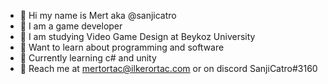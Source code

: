 - 🦧 Hi my name is Mert aka @sanjicatro
- 🥸 I am a game developer 
- 🥴 I am studying Video Game Design at Beykoz University
- 🦶 Want to learn about programming and software
- 🦍 Currently learning c# and unity
- 🐒 Reach me at mertortac@ilkerortac.com or on discord SanjiCatro#3160

